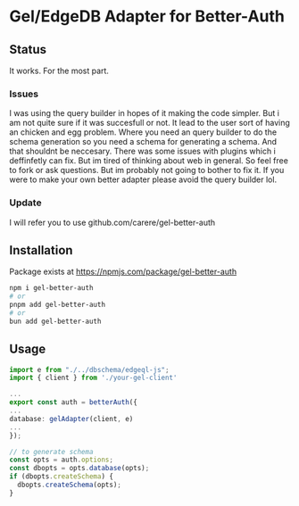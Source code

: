 # Gel/EdgeDB Adapter for Better-Auth

## Status

It works. For the most part.

### Issues
I was using the query builder in hopes of it making the code simpler. But i am not quite sure if it was succesfull or not. It lead to the user sort of having an chicken and egg problem. Where you need an query builder to do the schema generation so you need a schema for generating a schema. And that shouldnt be neccesary. There was some issues with plugins which i deffinfetly can fix. But im tired of thinking about web in general. So feel free to fork or ask questions. But im probably not going to bother to fix it. If you were to make your own better adapter please avoid the query builder lol. 

### Update

I will refer you to use github.com/carere/gel-better-auth

## Installation

Package exists at https://npmjs.com/package/gel-better-auth

```bash
npm i gel-better-auth
# or
pnpm add gel-better-auth
# or
bun add gel-better-auth
```

## Usage

```ts
import e from "./../dbschema/edgeql-js";
import { client } from './your-gel-client'

...
export const auth = betterAuth({
...
database: gelAdapter(client, e)
...
});

// to generate schema
const opts = auth.options;
const dbopts = opts.database(opts);
if (dbopts.createSchema) {
  dbopts.createSchema(opts);
}
```
